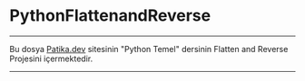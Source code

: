 # PythonFlattenandReverse

<hr>

Bu dosya [Patika.dev](htttps://www.patika.dev) sitesinin "Python Temel" dersinin Flatten and Reverse Projesini içermektedir.

<hr>
